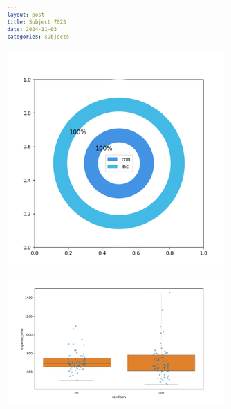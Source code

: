```yaml
---
layout: post
title: Subject 7023
date: 2024-11-03
categories: subjects
---
```


![](data/7023/run-24/7023_accuracy_by_condition.png)
![](data/7023/run-24/7023_rt.png)

